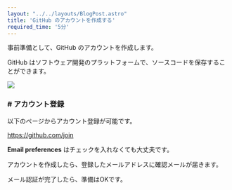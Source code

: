 ```yaml
---
layout: "../../layouts/BlogPost.astro"
title: 'GitHub のアカウントを作成する'
required_time: '5分'
---
```


事前準備として、GitHub のアカウントを作成します。

GitHub はソフトウェア開発のプラットフォームで、ソースコードを保存することができます。

![](/image/post-0/github.png)

### # アカウント登録



以下のページからアカウント登録が可能です。

https://github.com/join




**Email preferences** はチェックを入れなくても大丈夫です。

アカウントを作成したら、登録したメールアドレスに確認メールが届きます。

メール認証が完了したら、準備はOKです。